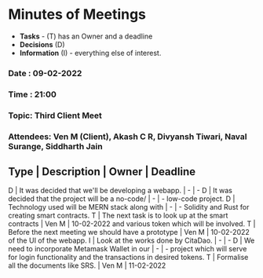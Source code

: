 # Minutes of Meetings

* **Tasks** - (T) has an Owner and a deadline
* **Decisions** (D)
* **Information** (I) - everything else of interest.

### Date : 09-02-2022
### Time : 21:00
### Topic: Third Client Meet
### Attendees: Ven M (Client), Akash C R, Divyansh Tiwari, Naval Surange, Siddharth Jain

Type | Description                                        | Owner | Deadline
-----------------------------------------------------------------------------
D    | It was decided that we'll be developing a webapp.  |   -   |    -
D    | It was decided that the project will be a no-code/ |   -   |    -
        low-code project.
D    | Technology used will be MERN stack along with      |   -   |    -
        Solidity and Rust for creating smart contracts.
T    | The next task is to look up at the smart contracts | Ven M | 10-02-2022
        and various token which will be involved.
T    | Before the next meeting we should have a prototype | Ven M | 10-02-2022
        of the UI of the webapp.
I    | Look at the works done by CitaDao.                 |   -   |    -
D    | We need to incorporate Metamask Wallet in our      |   -   |    -
        project which will serve for login functionality
        and the transactions in desired tokens.
T    | Formalise all the documents like SRS.              | Ven M | 11-02-2022